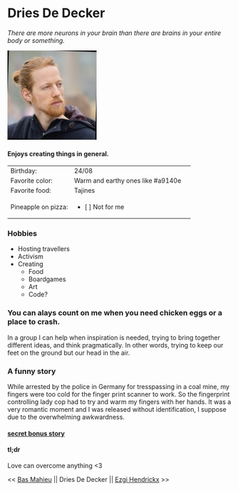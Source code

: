 # Dries De Decker

*There are more neurons in your brain than there are brains in your entire body or something.*

![](https://github.com/DriesDD/markdown-challenge/blob/master/dries.jpeg)

#### Enjoys creating things in general.

| | | |
|-|-|-|
Birthday:|24/08
Favorite color:|Warm and earthy ones like #a9140e
Favorite food:|Tajines
Pineapple on pizza:|<ul><li>[ ] Not for me</ul></li>

### Hobbies 

* Hosting travellers
* Activism
* Creating
    * Food
    * Boardgames
    * Art
    * Code?

### You can alays count on me when you need chicken eggs or a place to crash.

In a group I can help when inspiration is needed, trying to bring together different ideas, and think pragmatically. In other words, trying to keep our feet on the ground but our head in the air.

### A funny story

While arrested by the police in Germany for tresspassing in a coal mine, my fingers were too cold for the finger print scanner to work. So the fingerprint controlling lady cop had to try and warm my fingers with her hands. It was a very romantic moment and I was released without identification, I suppose due to the overwhelming awkwardness.

#### [secret bonus story ](https://github.com/DriesDD/markdown-challenge/edit/master/README.md "A friend of mine was dogsitting for a rich friendly family on holiday. Every day she would go to their house, walk the dog, feed it and play with it. One day she sadly found the dog had died. She was afraid to tell the family but she was responsible for it and it was very hot out so she had to call them. They were sad but told her she should bring the dead dog to their parents, an old couple who lived in another town. So she came back with the biggest suitcase she could find, stuffed the dog in there (it was difficult because it was a big dog) and walked it to the train station. She was really exhausted when she arrived at the train platform and a man offered her to help carry the suitcase into the train. He asked what she was carrying that could be so heavy. She quickly had to come up with a less disturbing story so she said it was a music mixing table. She left the suitcase in between two carriages and sat down. Two stations down the tracks, just before the doors closed, she saw through the window that the man thiefishly jumped off the train with the suitcase.")

#### tl;dr
Love can overcome anything <3

<< [Bas Mahieu](https://github.com/basmahieu/markdown-challenge/blob/master/README.md) || Dries De Decker || [Ezgi Hendrickx](https://github.com/ezgihendrickx/markdown-challenge/blob/master/README.md) >>
